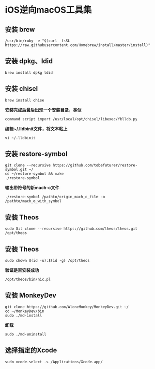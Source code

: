 # iOS逆向macOS工具集

## 安装 brew

    /usr/bin/ruby -e "$(curl -fsSL https://raw.githubusercontent.com/Homebrew/install/master/install)"

## 安装 dpkg、ldid

    brew install dpkg ldid

## 安装 chisel

    brew install chise
**安装完成后最后出现一个安装目录，类似**

    command script import /usr/local/opt/chisel/libexec/fblldb.py
**编辑~/.lldbinit文件，将文本粘上**

    vi ~/.lldbinit

## 安装 restore-symbol

    git clone --recursive https://github.com/tobefuturer/restore-symbol.git ~/
    cd ~/restore-symbol && make
    ./restore-symbol
**输出带符号的新mach-o文件**

    ./restore-symbol /pathto/origin_mach_o_file -o /pathto/mach_o_with_symbol

## 安装 Theos

    sudo Git clone --recursive https://github.com/theos/theos.git /opt/theos

## 安装 Theos

    sudo chown $(id -u):$(id -g) /opt/theos
**验证是否安装成功**

    /opt/theos/bin/nic.pl

## 安装 MonkeyDev

    git clone https://github.com/AloneMonkey/MonkeyDev.git ~/
    cd ~/MonkeyDev/bin
    sudo ./md-install
**卸载**

    sudo ./md-uninstall

## 选择指定的Xcode

    sudo xcode-select -s /Applications/Xcode.app/
